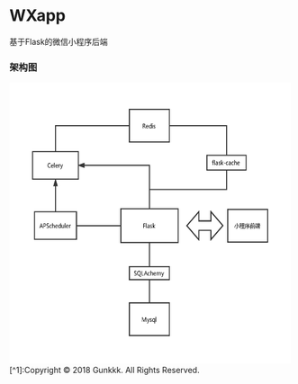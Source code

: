 # WXapp
基于Flask的微信小程序后端<br>
### 架构图
<div align=left><img src='https://github.com/Gunkkk/WXapp/blob/master/%E6%9E%B6%E6%9E%84%E5%9B%BE.png' width="500" height="500"/></div>


<foot>
  [^1]:Copyright © 2018 Gunkkk. All Rights Reserved. 
</foot>
